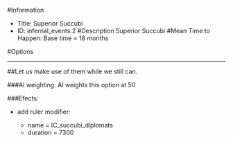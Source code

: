 #Information
 - Title: Superior Succubi
 - ID: infernal_events.2
#Description
Superior Succubi
#Mean Time to Happen:
Base time = 18 months

#Options

___
##Let us make use of them while we still can.

###AI weighting:
AI weights this option at 50


###Efects:<ul><li>add ruler modifier:</li><ul><li>name = IC_succubi_diplomats</li><li>duration = 7300</li></ul></ul>
